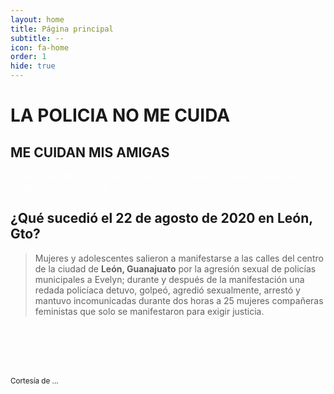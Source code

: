 ```yaml
---
layout: home
title: Página principal
subtitle: --
icon: fa-home
order: 1
hide: true
---
```

# LA POLICIA NO ME CUIDA
## ME CUIDAN MIS AMIGAS

<p style="color:white;"><i>En memoria de las mujeres víctimas de represión y tortura sexual por parte de policías municipales.</i></p>

## ¿Qué sucedió el 22 de agosto de 2020 en León, Gto?
> Mujeres y adolescentes salieron a manifestarse a las calles del centro de la ciudad de **León, Guanajuato** por la agresión sexual de policías municipales a Evelyn; durante y después de la manifestación una redada policíaca detuvo, golpeó, agredió sexualmente, arrestó y mantuvo incomunicadas durante dos horas a 25 mujeres compañeras feministas que solo se manifestaron para exigir justicia.

<br>

<div style="text-align: center">
<div id="wrap">
    <div class="big_col">
        <img src="{{ 'assets/images/photos/08.jpeg' | relative_url }}" alt="" />
    </div>
    <div class="big_col">
        <div class="medium_img">
            <img src="{{ 'assets/images/photos/06.jpeg' | relative_url }}" alt="" />
            <img src="{{ 'assets/images/photos/07.jpeg' | relative_url }}" alt="" />
        </div>
        <div class="medium_img">
            <img src="{{ 'assets/images/photos/01.jpeg' | relative_url }}" alt="" />
            <img src="{{ 'assets/images/photos/02.jpeg' | relative_url }}" alt="" />
        </div>
    </div>
    <div class="big_col">
        <img src="{{ 'assets/images/photos/05.jpeg' | relative_url }}" alt="" />
    </div>
    <div class="medium_col medium_img">
        <img src="{{ 'assets/images/photos/03.jpeg' | relative_url }}" alt="" />
        <img src="{{ 'assets/images/photos/04.jpeg' | relative_url }}" alt="" />
    </div>
    <div class="medium_col medium_img">
        <img src="{{ 'assets/images/photos/09.jpeg' | relative_url }}" alt="" />
    </div>

</div>
</div>

<small>Cortesía de ... </small>

<!-- <footer style="text-align:center;">
  <a href="caso-01" class="button scrolly">Casos</a>
</footer> -->
